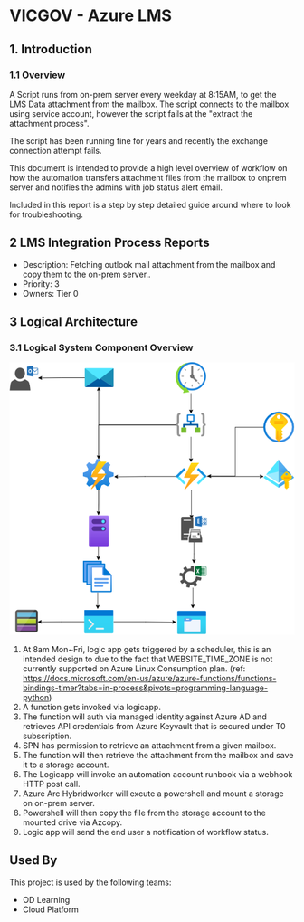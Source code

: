 # VICGOV - Azure LMS
## 1. Introduction
### 1.1	Overview

A Script runs from on-prem server every weekday at 8:15AM, to get the LMS Data attachment from the mailbox. The script connects to the mailbox using service account, however the script fails at the "extract the attachment process".

The script has been running fine for years and recently the exchange connection attempt fails.

This document is intended to provide a high level overview of workflow on how the automation transfers attachment files from the mailbox to onprem server and notifies the admins with job status alert email.

Included in this report is a step by step detailed guide around where to look for troubleshooting.

## 2 LMS Integration Process Reports
- Description: Fetching outlook mail attachment from the mailbox and copy them to the on-prem server..
- Priority: 3
- Owners: Tier 0

## 3 Logical Architecture
### 3.1	Logical System Component Overview
![Figure 1: Logical Architecture Overview](./.images/workflow.png)
1. At 8am Mon~Fri, logic app gets triggered by a scheduler, this is an intended design to due to the fact that WEBSITE_TIME_ZONE is not currently supported on Azure Linux Consumption plan. (ref: https://docs.microsoft.com/en-us/azure/azure-functions/functions-bindings-timer?tabs=in-process&pivots=programming-language-python)
1. A function gets invoked via logicapp. 
1. The function will auth via managed identity against Azure AD and retrieves API credentials from Azure Keyvault that is secured under T0 subscription.
1. SPN has permission to retrieve an attachment from a given mailbox.
1. The function will then retrieve the attachment from the mailbox and save it to a storage account.
1. The Logicapp will invoke an automation account runbook via a webhook HTTP post call.
1. Azure Arc Hybridworker will excute a powershell and mount a storage on on-prem server.
1. Powershell will then copy the file from the storage account to the mounted drive via Azcopy.
1. Logic app will send the end user a notification of workflow status.

## Used By

This project is used by the following teams:

- OD Learning
- Cloud Platform